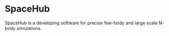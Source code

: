 # SpaceHub

SpaceHub is a developing software for precise few-body and large scale N-body simulations. 
